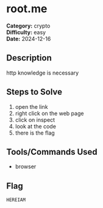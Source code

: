 # root.me

**Category:** crypto  
**Difficulty:** easy  
**Date:** 2024-12-16

## Description
http knowledge is necessary

## Steps to Solve
1. open the link 
2. right click on the web page
3. click on inspect
4. look at the code
5. there is the flag

## Tools/Commands Used
- browser

## Flag
```
HEREIAM
```
